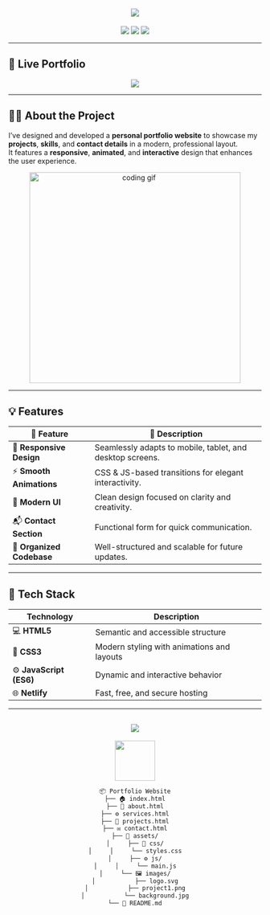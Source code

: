 <h1 align="center">
  <img src="https://readme-typing-svg.herokuapp.com?font=Pacifico&size=35&color=00C6FF&center=true&vCenter=true&width=600&height=60&lines=✨+Annepu+UdayKumar's+Portfolio+Website+✨;Front-End+Developer+%7C+Web+Designer+%7C+Tech+Enthusiast;Showcasing+My+Projects+and+Skills!" />
</h1>

<p align="center">
  <img src="https://img.shields.io/badge/Status-Live-brightgreen?style=for-the-badge&logo=vercel&logoColor=white" />
  <img src="https://img.shields.io/badge/Frontend-HTML5%20%7C%20CSS3%20%7C%20JavaScript-blue?style=for-the-badge&logo=codepen" />
  <img src="https://img.shields.io/badge/Hosted%20on-Netlify-blueviolet?style=for-the-badge&logo=netlify&logoColor=white" />
</p>

---

## 🚀 **Live Portfolio**
<p align="center">
  <a href="https://annepuudaykumar.netlify.app/" target="_blank">
    <img src="https://img.shields.io/badge/Click%20Here%20To%20Visit%20🌐-00C6FF?style=for-the-badge&logo=google-chrome&logoColor=white" />
  </a>
</p>

---

## 🧑‍💻 **About the Project**

I’ve designed and developed a **personal portfolio website** to showcase my **projects**, **skills**, and **contact details** in a modern, professional layout.  
It features a **responsive**, **animated**, and **interactive** design that enhances the user experience.

<p align="center">
  <img src="https://cdn.dribbble.com/users/1162077/screenshots/3848914/programmer.gif" width="420px" alt="coding gif"/>
</p>

---

## 💡 **Features**

| 🌟 Feature | 📝 Description |
|-------------|----------------|
| 📱 **Responsive Design** | Seamlessly adapts to mobile, tablet, and desktop screens. |
| ⚡ **Smooth Animations** | CSS & JS-based transitions for elegant interactivity. |
| 🎨 **Modern UI** | Clean design focused on clarity and creativity. |
| 📬 **Contact Section** | Functional form for quick communication. |
| 🧱 **Organized Codebase** | Well-structured and scalable for future updates. |

---

## 🧩 **Tech Stack**

<div align="center">

| Technology | Description |
|-------------|-------------|
| 💻 **HTML5** | Semantic and accessible structure |
| 🎨 **CSS3** | Modern styling with animations and layouts |
| ⚙️ **JavaScript (ES6)** | Dynamic and interactive behavior |
| 🌐 **Netlify** | Fast, free, and secure hosting |

</div>

---

<h2 align="center">
  <img src="https://readme-typing-svg.herokuapp.com?font=Fira+Code&pause=1000&color=00C6FF&center=true&vCenter=true&width=500&lines=📂+Project+Structure+Overview+📂" />
</h2>

<p align="center">
  <img src="https://github.com/0xAbdulKhalid/0xAbdulKhalid/raw/main/assets/icons8-terminal.gif" width="80px"/>
</p>

<div align="center">

```bash
📦 Portfolio Website
├── 🏠 index.html
├── 📖 about.html
├── ⚙️ services.html
├── 💼 projects.html
├── ✉️ contact.html
├── 📁 assets/
│     ├── 🎨 css/
│     │     └── styles.css
│     ├── ⚙️ js/
│     │     └── main.js
│     └── 🖼️ images/
│           ├── logo.svg
│           ├── project1.png
│           └── background.jpg
└── 📜 README.md
